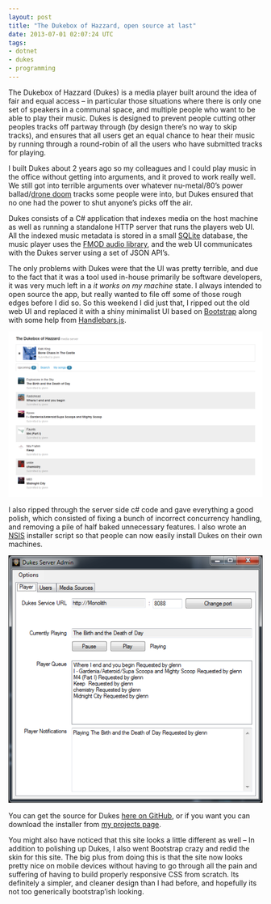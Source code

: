 ```yaml
---
layout: post
title: "The Dukebox of Hazzard, open source at last"
date: 2013-07-01 02:07:24 UTC
tags:
- dotnet
- dukes
- programming
---
```


The Dukebox of Hazzard (Dukes) is a media player built around the idea of fair and equal access – in particular those situations where there is only one set of speakers in a communal space, and multiple people who want to be able to play their music. Dukes is designed to prevent people cutting other peoples tracks off partway through (by design there’s no way to skip tracks), and ensures that all users get an equal chance to hear their music by running through a round-robin of all the users who have submitted tracks for playing.

I built Dukes about 2 years ago so my colleagues and I could play music in the office without getting into arguments, and it proved to work really well. We still got into terrible arguments over whatever nu-metal/80’s power ballad/[drone doom](http://www.youtube.com/watch?v=p34zA9wTRig) tracks some people were into, but Dukes ensured that no one had the power to shut anyone’s picks off the air.

Dukes consists of a C# application that indexes media on the host machine as well as running a standalone HTTP server that runs the players web UI. All the indexed music metadata is stored in a small [SQLite](http://www.sqlite.org/) database, the music player uses the [FMOD audio library](http://www.fmod.org/), and the web UI communicates with the Dukes server using a set of JSON API’s.

The only problems with Dukes were that the UI was pretty terrible, and due to the fact that it was a tool used in-house primarily be software developers, it was very much left in a *it works on my machine* state. I always intended to open source the app, but really wanted to file off some of those rough edges before I did so. So this weekend I did just that, I ripped out the old web UI and replaced it with a shiny minimalist UI based on [Bootstrap](http://twitter.github.io/bootstrap/) along with some help from [Handlebars.js](http://handlebarsjs.com/).



![image](/assets/images/news/FNxB69HWq0yr4WHyq3G4UQ.png)



I also ripped through the server side c# code and gave everything a good polish, which consisted of fixing a bunch of incorrect concurrency handling, and removing a pile of half baked unnecessary features. I also wrote an [NSIS](http://nsis.sourceforge.net/Download) installer script so that people can now easily install Dukes on their own machines.



![image](/assets/images/news/8OmFhFFnuEmcHlGRDa667w.png)



You can get the source for Dukes [here on GitHub](https://github.com/mrsharpoblunto/dukes), or if you want you can download the installer from [my projects page](/projects#dukes). 

You might also have noticed that this site looks a little different as well – In addition to polishing up Dukes, I also went Bootstrap crazy and redid the skin for this site. The big plus from doing this is that the site now looks pretty nice on mobile devices without having to go through all the pain and suffering of having to build properly responsive CSS from scratch. Its definitely a simpler, and cleaner design than I had before, and hopefully its not too generically bootstrap’ish looking.
